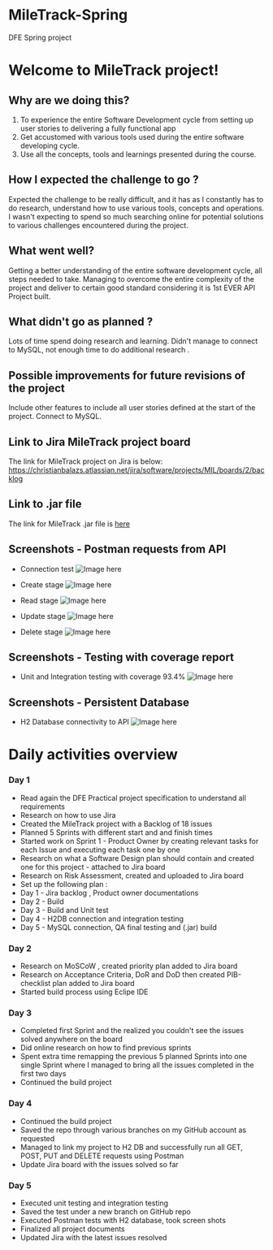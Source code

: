 # MileTrack-Spring
DFE Spring project


# Welcome to MileTrack project!



## Why are we doing this?
1. To experience the entire Software Development cycle from setting up user stories to delivering a fully functional app
2. Get accustomed with various tools used during the entire software developing cycle.
3. Use all the concepts, tools and learnings presented during the course.
 


## How I expected the challenge to go ?

Expected the challenge to be really difficult, and it has as I constantly has to do research, understand how to use various tools, concepts and operations.
I wasn't expecting to spend so much searching online for potential solutions to  various challenges encountered during the project.

## What went well?

Getting a better understanding of the entire software development cycle, all steps needed to take.
Managing to overcome the entire complexity of the project and deliver to certain good standard considering it is 1st EVER API Project built.

## What didn't go as planned ?

Lots of time spend doing research and learning.
Didn't manage to connect to MySQL, not enough time to do additional research .



## Possible improvements for future revisions of the project

Include other features to include all user stories defined at the start of the project.
Connect to MySQL.


## Link to Jira MileTrack project board

The link for MileTrack project on Jira is below: 
https://christianbalazs.atlassian.net/jira/software/projects/MIL/boards/2/backlog


## Link to .jar file
The link for MileTrack .jar file is [here](https://github.com/ChristianBalazs/MileTrack-Spring/blob/MileTrack-jar-file/MileTrack-Jar.jar)



## Screenshots - Postman requests from API 
- Connection test 
![Image here](https://github.com/ChristianBalazs/MileTrack-Spring/blob/MileTrack-photos/Readme-pictures/Postman-1.JPG)

- Create stage
![Image here](https://github.com/ChristianBalazs/MileTrack-Spring/blob/MileTrack-photos/Readme-pictures/Postman-C.JPG)

- Read stage
![Image here](https://github.com/ChristianBalazs/MileTrack-Spring/blob/MileTrack-photos/Readme-pictures/Postman-R.JPG)

- Update stage
![Image here](https://github.com/ChristianBalazs/MileTrack-Spring/blob/MileTrack-photos/Readme-pictures/Postman-U.JPG)

- Delete stage
![Image here](https://github.com/ChristianBalazs/MileTrack-Spring/blob/MileTrack-photos/Readme-pictures/Postman-D.JPG)


## Screenshots - Testing with coverage report
- Unit and Integration testing with coverage 93.4%
 ![Image here](https://github.com/ChristianBalazs/MileTrack-Spring/blob/MileTrack-photos/Readme-pictures/MileTrack-Testing.jpg)


## Screenshots - Persistent Database  

- H2 Database connectivity to API
![Image here](https://github.com/ChristianBalazs/MileTrack-Spring/blob/MileTrack-photos/Readme-pictures/MileTrack-H2DB.jpg)


# Daily activities overview 

### Day 1 
- Read again the DFE Practical project specification to understand all requirements 
- Research on how to use Jira
- Created the MileTrack project with a Backlog of 18 issues 
- Planned 5 Sprints with different start and and finish times
- Started work on Sprint 1 - Product Owner by creating relevant tasks for each Issue and executing each task one by one
- Research on what a Software Design plan should contain and created one for this project - attached to Jira board
- Research on Risk Assessment, created and uploaded to Jira board
- Set up the following plan : 
- Day 1 - Jira backlog , Product owner documentations 
- Day 2 - Build 
- Day 3 - Build and Unit test
- Day 4 - H2DB connection and integration testing 
- Day 5 - MySQL connection, QA final testing and (.jar) build


### Day 2
- Research on MoSCoW , created priority plan added to Jira board
- Research on Acceptance Criteria, DoR and DoD then created PIB-checklist plan added to Jira board
-  Started build process using Eclipe IDE


### Day 3
- Completed first Sprint and the realized you couldn't see the issues solved anywhere on the board
- Did online research on how to find previous sprints
- Spent extra time remapping the previous 5 planned Sprints into one single Sprint where I managed to bring all the issues completed in the first two days
- Continued the build project



### Day 4
- Continued the build project
- Saved the repo through various branches on my GitHub account as requested 
- Managed to link my project to H2 DB and successfully run all GET, POST, PUT and DELETE requests using Postman
- Update Jira board with the issues solved so far  


### Day 5
- Executed unit testing and integration testing
- Saved the test under a new branch on GitHub repo
- Executed Postman tests with H2 database, took screen shots 
- Finalized all project documents
- Updated Jira with the latest issues resolved
